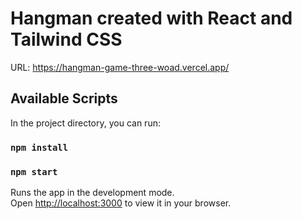 # Hangman created with React and Tailwind CSS

URL: https://hangman-game-three-woad.vercel.app/

## Available Scripts

In the project directory, you can run:

### `npm install`
### `npm start`

Runs the app in the development mode.\
Open [http://localhost:3000](http://localhost:3000) to view it in your browser.
